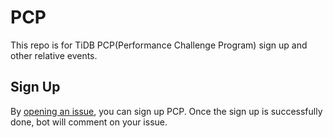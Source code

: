 # PCP

This repo is for TiDB PCP(Performance Challenge Program) sign up and other relative events.

## Sign Up

By [opening an issue](https://github.com/tidb-perf-challenge/pcp/issues/new?template=performance-challenge-program.md&title=PCP%3A+Sign+Up), you can sign up PCP. Once the sign up is successfully done, bot will comment on your issue.
